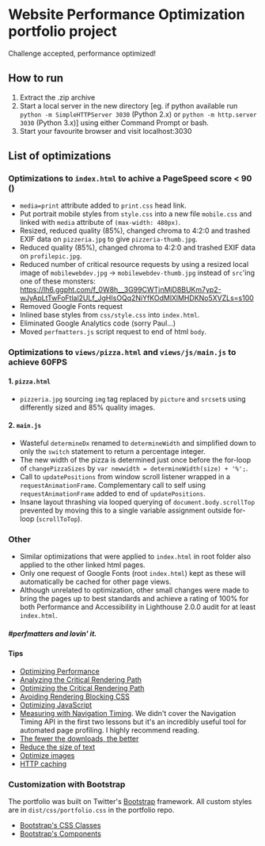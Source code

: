 # Website Performance Optimization portfolio project

Challenge accepted, performance optimized!

## How to run
1. Extract the .zip archive
2. Start a local server in the new directory [eg. if python available run `python -m SimpleHTTPServer 3030` (Python 2.x) or `python -m http.server 3030` (Python 3.x)] using either Command Prompt or bash.
3. Start your favourite browser and visit localhost:3030

## List of optimizations

### Optimizations to `index.html` to achive a PageSpeed score < 90 (<X>)
- `media=print` attribute added to `print.css` head link.
- Put portrait mobile styles from `style.css` into a new file `mobile.css` and linked with `media` attribute of `(max-width: 480px)`.
- Resized, reduced quality (85%), changed chroma to 4:2:0 and trashed EXIF data on `pizzeria.jpg` to give `pizzeria-thumb.jpg`.
- Reduced quality (85%), changed chroma to 4:2:0 and trashed EXIF data on `profilepic.jpg`.
- Reduced number of critical resource requests by using a resized local image of `mobilewebdev.jpg` -> `mobilewebdev-thumb.jpg` instead of `src`'ing one of these monsters: https://lh6.ggpht.com/f_0W8h__3G99CWTjnMjD8BUKm7yp2-wJyApLtTwFoFtlal2ULf_JgHIsOQq2NiYfKOdMlXlMHDKNo5XVZLs=s100
- Removed Google Fonts request
- Inlined base styles from `css/style.css` into `index.html`.
- Eliminated Google Analytics code (sorry Paul...)
- Moved `perfmatters.js` script request to end of html `body`.


### Optimizations to `views/pizza.html` and `views/js/main.js` to achieve 60FPS
#### 1. `pizza.html`
 -  `pizzeria.jpg` sourcing `img` tag replaced by `picture` and `srcset`s using differently sized and 85% quality images.

#### 2. `main.js`
 - Wasteful `determineDx` renamed to `determineWidth` and simplified down to only the `switch` statement to return a percentage integer.
 - The new width of the pizza is determined just once before the for-loop of `changePizzaSizes` by `var newwidth = determineWidth(size) + '%';`.
 - Call to `updatePositions` from window scroll listener wrapped in a `requestAnimationFrame`. Complementary call to self using `requestAnimationFrame` added to end of `updatePositions`.
 - Insane layout thrashing via looped querying of `document.body.scrollTop` prevented by moving this to a single variable assignment outside for-loop (`scrollToTop`).

### Other
- Similar optimizations that were applied to `index.html` in root folder also applied to the other linked html pages.
- Only one request of Google Fonts (root `index.html`) kept as these will automatically be cached for other page views.
- Although unrelated to optimization, other small changes were made to bring the pages up to best standards and achieve a rating of 100% for both Performance and Accessibility in Lighthouse 2.0.0 audit for at least `index.html`.


##### #perfmatters and lovin' it.


#### Tips

* [Optimizing Performance](https://developers.google.com/web/fundamentals/performance/ "web performance")
* [Analyzing the Critical Rendering Path](https://developers.google.com/web/fundamentals/performance/critical-rendering-path/analyzing-crp.html "analyzing crp")
* [Optimizing the Critical Rendering Path](https://developers.google.com/web/fundamentals/performance/critical-rendering-path/optimizing-critical-rendering-path.html "optimize the crp!")
* [Avoiding Rendering Blocking CSS](https://developers.google.com/web/fundamentals/performance/critical-rendering-path/render-blocking-css.html "render blocking css")
* [Optimizing JavaScript](https://developers.google.com/web/fundamentals/performance/critical-rendering-path/adding-interactivity-with-javascript.html "javascript")
* [Measuring with Navigation Timing](https://developers.google.com/web/fundamentals/performance/critical-rendering-path/measure-crp.html "nav timing api"). We didn't cover the Navigation Timing API in the first two lessons but it's an incredibly useful tool for automated page profiling. I highly recommend reading.
* <a href="https://developers.google.com/web/fundamentals/performance/optimizing-content-efficiency/eliminate-downloads.html">The fewer the downloads, the better</a>
* <a href="https://developers.google.com/web/fundamentals/performance/optimizing-content-efficiency/optimize-encoding-and-transfer.html">Reduce the size of text</a>
* <a href="https://developers.google.com/web/fundamentals/performance/optimizing-content-efficiency/image-optimization.html">Optimize images</a>
* <a href="https://developers.google.com/web/fundamentals/performance/optimizing-content-efficiency/http-caching.html">HTTP caching</a>

### Customization with Bootstrap
The portfolio was built on Twitter's <a href="http://getbootstrap.com/">Bootstrap</a> framework. All custom styles are in `dist/css/portfolio.css` in the portfolio repo.

* <a href="http://getbootstrap.com/css/">Bootstrap's CSS Classes</a>
* <a href="http://getbootstrap.com/components/">Bootstrap's Components</a>
